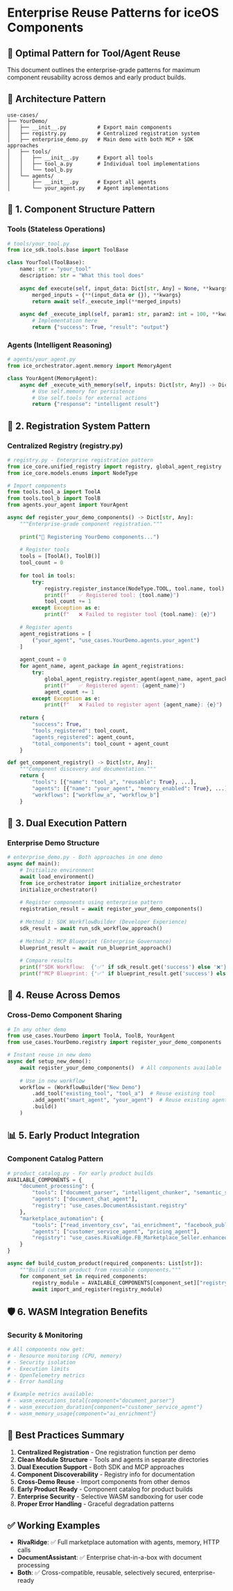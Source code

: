 # Enterprise Reuse Patterns for iceOS Components

## 🎯 **Optimal Pattern for Tool/Agent Reuse**

This document outlines the enterprise-grade patterns for maximum component reusability across demos and early product builds.

## 📐 **Architecture Pattern**

```
use-cases/
├── YourDemo/
│   ├── __init__.py          # Export main components
│   ├── registry.py          # Centralized registration system  
│   ├── enterprise_demo.py   # Main demo with both MCP + SDK approaches
│   ├── tools/
│   │   ├── __init__.py      # Export all tools
│   │   ├── tool_a.py        # Individual tool implementations
│   │   └── tool_b.py
│   └── agents/
│       ├── __init__.py      # Export all agents
│       └── your_agent.py    # Agent implementations
```

## 🔧 **1. Component Structure Pattern**

### **Tools (Stateless Operations)**
```python
# tools/your_tool.py
from ice_sdk.tools.base import ToolBase

class YourTool(ToolBase):
    name: str = "your_tool"
    description: str = "What this tool does"
    
    async def execute(self, input_data: Dict[str, Any] = None, **kwargs) -> Dict[str, Any]:
        merged_inputs = {**(input_data or {}), **kwargs}
        return await self._execute_impl(**merged_inputs)
    
    async def _execute_impl(self, param1: str, param2: int = 100, **kwargs):
        # Implementation here
        return {"success": True, "result": "output"}
```

### **Agents (Intelligent Reasoning)**
```python
# agents/your_agent.py
from ice_orchestrator.agent.memory import MemoryAgent

class YourAgent(MemoryAgent):
    async def _execute_with_memory(self, inputs: Dict[str, Any]) -> Dict[str, Any]:
        # Use self.memory for persistence
        # Use self.tools for external actions
        return {"response": "intelligent result"}
```

## 🏢 **2. Registration System Pattern**

### **Centralized Registry (registry.py)**
```python
# registry.py - Enterprise registration pattern
from ice_core.unified_registry import registry, global_agent_registry
from ice_core.models.enums import NodeType

# Import components
from tools.tool_a import ToolA
from tools.tool_b import ToolB  
from agents.your_agent import YourAgent

async def register_your_demo_components() -> Dict[str, Any]:
    """Enterprise-grade component registration."""
    
    print("🔧 Registering YourDemo components...")
    
    # Register tools
    tools = [ToolA(), ToolB()]
    tool_count = 0
    
    for tool in tools:
        try:
            registry.register_instance(NodeType.TOOL, tool.name, tool)
            print(f"   ✅ Registered tool: {tool.name}")
            tool_count += 1
        except Exception as e:
            print(f"   ❌ Failed to register tool {tool.name}: {e}")
    
    # Register agents
    agent_registrations = [
        ("your_agent", "use_cases.YourDemo.agents.your_agent")
    ]
    
    agent_count = 0
    for agent_name, agent_package in agent_registrations:
        try:
            global_agent_registry.register_agent(agent_name, agent_package)
            print(f"   ✅ Registered agent: {agent_name}")
            agent_count += 1
        except Exception as e:
            print(f"   ❌ Failed to register agent {agent_name}: {e}")
    
    return {
        "success": True,
        "tools_registered": tool_count,
        "agents_registered": agent_count,
        "total_components": tool_count + agent_count
    }

def get_component_registry() -> Dict[str, Any]:
    """Component discovery and documentation."""
    return {
        "tools": [{"name": "tool_a", "reusable": True}, ...],
        "agents": [{"name": "your_agent", "memory_enabled": True}, ...],
        "workflows": ["workflow_a", "workflow_b"]
    }
```

## 🚀 **3. Dual Execution Pattern**

### **Enterprise Demo Structure**
```python
# enterprise_demo.py - Both approaches in one demo
async def main():
    # Initialize environment
    await load_environment()
    from ice_orchestrator import initialize_orchestrator
    initialize_orchestrator()
    
    # Register components using enterprise pattern
    registration_result = await register_your_demo_components()
    
    # Method 1: SDK WorkflowBuilder (Developer Experience)
    sdk_result = await run_sdk_workflow_approach()
    
    # Method 2: MCP Blueprint (Enterprise Governance)  
    blueprint_result = await run_blueprint_approach()
    
    # Compare results
    print(f"SDK Workflow:  {'✅' if sdk_result.get('success') else '❌'}")
    print(f"MCP Blueprint: {'✅' if blueprint_result.get('success') else '❌'}")
```

## 🔄 **4. Reuse Across Demos**

### **Cross-Demo Component Sharing**
```python
# In any other demo
from use_cases.YourDemo import ToolA, ToolB, YourAgent
from use_cases.YourDemo.registry import register_your_demo_components

# Instant reuse in new demo
async def setup_new_demo():
    await register_your_demo_components()  # All components available
    
    # Use in new workflow
    workflow = (WorkflowBuilder("New Demo")
        .add_tool("existing_tool", "tool_a")  # Reuse existing tool
        .add_agent("smart_agent", "your_agent")  # Reuse existing agent
        .build()
    )
```

## 📊 **5. Early Product Integration**

### **Component Catalog Pattern**
```python
# product_catalog.py - For early product builds
AVAILABLE_COMPONENTS = {
    "document_processing": {
        "tools": ["document_parser", "intelligent_chunker", "semantic_search"],
        "agents": ["document_chat_agent"],
        "registry": "use_cases.DocumentAssistant.registry"
    },
    "marketplace_automation": {
        "tools": ["read_inventory_csv", "ai_enrichment", "facebook_publisher"],
        "agents": ["customer_service_agent", "pricing_agent"],
        "registry": "use_cases.RivaRidge.FB_Marketplace_Seller.enhanced_blueprint_demo"
    }
}

async def build_custom_product(required_components: List[str]):
    """Build custom product from reusable components."""
    for component_set in required_components:
        registry_module = AVAILABLE_COMPONENTS[component_set]["registry"]
        await import_and_register(registry_module)
```

## 🛡️ **6. WASM Integration Benefits**

### **Security & Monitoring**
```python
# All components now get:
# - Resource monitoring (CPU, memory)
# - Security isolation 
# - Execution limits
# - OpenTelemetry metrics
# - Error handling

# Example metrics available:
# - wasm_executions_total{component="document_parser"}
# - wasm_execution_duration{component="customer_service_agent"}
# - wasm_memory_usage{component="ai_enrichment"}
```

## 🎯 **Best Practices Summary**

1. **Centralized Registration** - One registration function per demo
2. **Clean Module Structure** - Tools and agents in separate directories  
3. **Dual Execution Support** - Both SDK and MCP approaches
4. **Component Discoverability** - Registry info for documentation
5. **Cross-Demo Reuse** - Import components from other demos
6. **Early Product Ready** - Component catalog for product builds
7. **Enterprise Security** - Selective WASM sandboxing for user code
8. **Proper Error Handling** - Graceful degradation patterns

## ✅ **Working Examples**

- **RivaRidge**: ✅ Full marketplace automation with agents, memory, HTTP calls
- **DocumentAssistant**: ✅ Enterprise chat-in-a-box with document processing
- **Both**: ✅ Cross-compatible, reusable, selectively secured, enterprise-ready 
